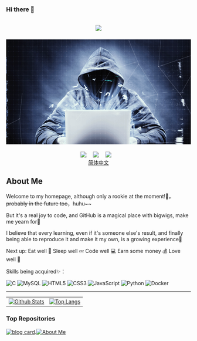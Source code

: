 ### Hi there 👋

<!-- 动态打字效果 -->

<h2 align="center">
    <a href="https://ldfbg.com">
    <img src="https://readme-typing-svg.herokuapp.com/?color=43B82E&lines=Harder you work,luckier you get;console.log(%22Hello,%20world%22)">
    </a>
</h2>

<!-- 一个动态图片 -->

<div align="center"><img order-radius="100px" src="https://github.com/codeboy-zuo/codeboy-zuo/raw/main/img/hacker.gif"/></div>

<br>

<!-- 一些资料 -->

<div align="center">
    <a href="ldfbg.com"><img src="https://img.shields.io/badge/blog-个人博客-blue"></a>&emsp;
    <a href="https://space.bilibili.com/476669856"><img src="https://img.shields.io/badge/Bilibili-哔站-green"></a>&emsp;
    <a href="https://blog.csdn.net/qq_51436687"><img src="https://img.shields.io/badge/CSDN-博客-yellow"></a>&emsp;
</div>
<div align="center"><a href="https://github.com/codeboy-zuo/codeboy-zuo/blob/main/README.md">简体中文</a></div>

<!-- 关于我 -->

## About Me

Welcome to my homepage, although only a rookie at the moment!🧐，<del>probably in the future too</del>，huhu~~

But it's a real joy to code, and GitHub is a magical place with bigwigs, make me yearn for🙌

I believe that every learning, even if it's someone else's result, and finally being able to reproduce it and make it my own, is a growing experience💪

Next up: Eat well 🍗 Sleep well 💤 Code well 💻 Earn some money 💰 Love well 💏

Skills being acquired✨：

![C](https://img.shields.io/badge/-C-yellow?style=flat-square&logo=c&logoColor=white)
![MySQL](https://img.shields.io/badge/mysql-%2300f.svg?style=flat-square&logo=mysql&logoColor=yellow)
![HTML5](https://img.shields.io/badge/-HTML5-E34F26?style=flat-square&logo=html5&logoColor=white)
![CSS3](https://img.shields.io/badge/-CSS3-1572B6?style=flat-square&logo=css3)
![JavaScript](https://img.shields.io/badge/-JavaScript-seagreen?style=flat-square&logo=javascript&&logoColor=white)
![Python](https://img.shields.io/badge/-Python-SkyBlue?style=flat-square&logo=Python)
![Docker](https://img.shields.io/badge/-Docker-pink?style=flat-square&logo=Docker)

<!-- Github 数据统计 -->

***

<table>
    <tr>
        <td>
<a href="https:github.com/codeoby-zuo">
	<img align="center" alt="Github Stats" src="https://github-readme-stats-codeboy-zuo.vercel.app/api?username=codeboy-zuo&show_icons=true&theme=cobalt&include_all_commits=true">
</a>        	
        </td>
        <td>
<a href="https:github.com/codeoby-zuo">
	<img align="center" alt="Top Langs" src="https://github-readme-stats-codeboy-zuo.vercel.app/api/top-langs/?username=codeboy-zuo&layout=compact">
</a>        
        </td>
    </tr>
</table>

### Top Repositories
<a href="https://github.com/codeboy-zuo/codeboy-zuo.github.io">
	<img align="center" alt="blog card" src="https://github-readme-stats-codeboy-zuo.vercel.app/api/pin/?username=codeboy-zuo&repo=codeboy-zuo.github.io">
</a>
<a href="https://github.com/codeboy-zuo/codeboy-zuo">
	<img align="center" alt="About Me" src="https://github-readme-stats-codeboy-zuo.vercel.app/api/pin/?username=codeboy-zuo&repo=codeboy-zuo">
</a>

<!--
**codeboy-zuo/codeboy-zuo** is a ✨ _special_ ✨ repository because its `README.md` (this file) appears on your GitHub profile.

Here are some ideas to get you started:

- 🔭 I’m currently working on ...
- 🌱 I’m currently learning ...
- 👯 I’m looking to collaborate on ...
- 🤔 I’m looking for help with ...
- 💬 Ask me about ...
- 📫 How to reach me: ...
- 😄 Pronouns: ...
- ⚡ Fun fact: ...
  -->